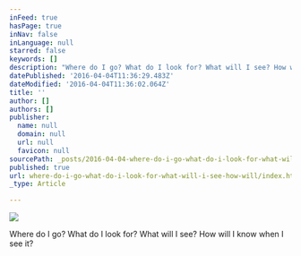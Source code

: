```yaml
---
inFeed: true
hasPage: true
inNav: false
inLanguage: null
starred: false
keywords: []
description: "Where do I go? What do I look for? What will I see? How will I know when I see it?\_"
datePublished: '2016-04-04T11:36:29.483Z'
dateModified: '2016-04-04T11:36:02.064Z'
title: ''
author: []
authors: []
publisher:
  name: null
  domain: null
  url: null
  favicon: null
sourcePath: _posts/2016-04-04-where-do-i-go-what-do-i-look-for-what-will-i-see-how-will.md
published: true
url: where-do-i-go-what-do-i-look-for-what-will-i-see-how-will/index.html
_type: Article

---
```

![](https://the-grid-user-content.s3-us-west-2.amazonaws.com/54f623c5-f4ea-4f09-a92b-6cafa967e4e0.jpg)

Where do I go? What do I look for? What will I see? How will I know when I see it?